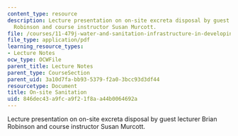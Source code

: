 ```yaml
---
content_type: resource
description: Lecture presentation on on-site excreta disposal by guest lecturer Brian
  Robinson and course instructor Susan Murcott.
file: /courses/11-479j-water-and-sanitation-infrastructure-in-developing-countries-spring-2007/846dec43a9fca9f21f8aa44b0064692a_lect12.pdf
file_type: application/pdf
learning_resource_types:
- Lecture Notes
ocw_type: OCWFile
parent_title: Lecture Notes
parent_type: CourseSection
parent_uid: 3a10d7fa-bb93-5379-f2a0-3bcc93d3df44
resourcetype: Document
title: On-site Sanitation
uid: 846dec43-a9fc-a9f2-1f8a-a44b0064692a
---
```

Lecture presentation on on-site excreta disposal by guest lecturer Brian Robinson and course instructor Susan Murcott.

